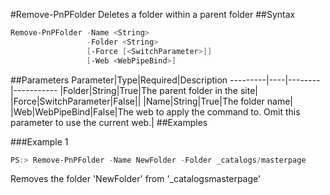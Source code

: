 #Remove-PnPFolder
Deletes a folder within a parent folder
##Syntax
```powershell
Remove-PnPFolder -Name <String>
                 -Folder <String>
                 [-Force [<SwitchParameter>]]
                 [-Web <WebPipeBind>]
```


##Parameters
Parameter|Type|Required|Description
---------|----|--------|-----------
|Folder|String|True|The parent folder in the site|
|Force|SwitchParameter|False||
|Name|String|True|The folder name|
|Web|WebPipeBind|False|The web to apply the command to. Omit this parameter to use the current web.|
##Examples

###Example 1
```powershell
PS:> Remove-PnPFolder -Name NewFolder -Folder _catalogs/masterpage
```
Removes the folder 'NewFolder' from '_catalogsmasterpage'
